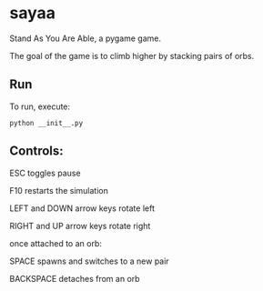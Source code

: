 # sayaa
Stand As You Are Able, a pygame game.

The goal of the game is to climb higher by stacking pairs of orbs.

## Run
To run, execute:

`python __init__.py`

## Controls:
ESC toggles pause

F10 restarts the simulation

LEFT and DOWN arrow keys rotate left

RIGHT and UP arrow keys rotate right


once attached to an orb:

SPACE spawns and switches to a new pair

BACKSPACE detaches from an orb